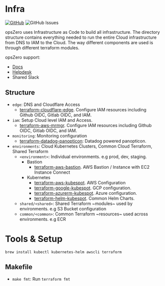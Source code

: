 # Infra

[![GitHub](https://img.shields.io/github/stars/opszero/template-infra?style=social)](https://github.com/opszero/template-infra)
![GitHub Issues](https://img.shields.io/github/issues/opszero/template-infra)

opsZero uses Infrastructure as Code to build all infrastructure. The directory
structure contains everything needed to run the entire Cloud infrastructure from
DNS to IAM to the Cloud. The way different components are used is through
different terraform modules.

opsZero support:

 - [Docs](https://docs.opszero.com)
 - [Helpdesk](https://support.opszero.com)
 - Shared Slack

## Structure

 - `edge`: DNS and Cloudflare Access
   - [terraform-cloudflare-edge](https://github.com/opszero/terraform-aws-mrmgr). Configure IAM resources including Github OIDC, Gitlab OIDC, and IAM.
 - `iam`: Setup Cloud level IAM and Access.
   - [terraform-aws-mrmgr](https://github.com/opszero/terraform-aws-mrmgr). Configure IAM resources including Github OIDC, Gitlab OIDC, and IAM.
 - `monitoring`: Monitoring configuration
   - [terraform-datadog-panopticon](https://github.com/opszero/terraform-datadog-panopticon): Datadog powered panopticon.
 - `environments`: Cloud Kubernetes Clusters, Common Cloud Terraform, Shared Terraform
   - `<environment>`: Individual environments. e.g prod, dev, staging.
     - Bastion
       - [terraform-aws-bastion](https://github.com/opszero/terraform-aws-bastion). AWS Bastion / Instance with EC2 Instance Connect
     - Kubernetes
       - [terraform-aws-kubespot](https://github.com/opszero/terraform-aws-kubespot). AWS Configuration
       - [terraform-google-kubespot](https://github.com/opszero/terraform-google-kubespot). GCP configuration.
       - [terraform-azurerm-kubespot](https://github.com/opszero/terraform-azurerm-kubespot). Azure configuration.
       - [terraform-helm-kubespot](https://github.com/opszero/terraform-helm-kubespot). Common Helm Charts.
   - `shared/<shared>`: Shared Terraform ~modules~ used by environments. e.g S3 Bucket configuration
   - `common/<common>`: Common Terraform ~resources~ used across environments. e.g ECR

# Tools & Setup

```
brew install kubectl kubernetes-helm awscli terraform
```


## Makefile

 - `make fmt`: Run `terraform fmt`
